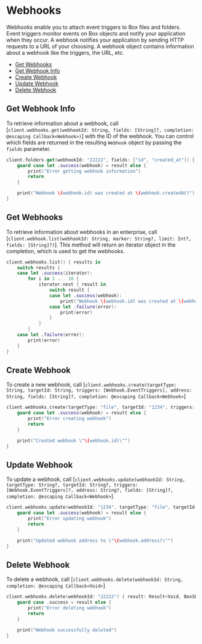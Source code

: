 Webhooks
=======

 Webhooks enable you to attach event triggers to Box files and folders. Event triggers monitor events on Box objects and notify your application when they occur. A webhook notifies your application by sending HTTP requests to a URL of your choosing. A webhook object contains information about a webhook like the triggers, the URL, etc.

<!-- START doctoc generated TOC please keep comment here to allow auto update -->
<!-- DON'T EDIT THIS SECTION, INSTEAD RE-RUN doctoc TO UPDATE -->


- [Get Webhooks](#get-webhooks)
- [Get Webhook Info](#get-webhook-info)
- [Create Webhook](#create-webhook)
- [Update Webhook](#update-webhook)
- [Delete Webhook](#delete-webhook)

<!-- END doctoc generated TOC please keep comment here to allow auto update -->

Get Webhook Info
---------------

To retrieve information about a webhook, call
[`client.webhooks.get(webhookId: String, fields: [String]?, completion: @escaping Callback<Webhook>)`]
with the ID of the webhook.  You can control which fields are returned in the resulting `Webhook` object by passing the
`fields` parameter.

```swift
client.folders.get(webhookId: "22222", fields: ["id", "created_at"]) { (result: Result<Webhook, BoxSDKError>) in
    guard case let .success(webhook) = result else {
        print("Error getting webhook information")
        return
    }

    print("Webhook \(webhook.id) was created at \(webhook.createdAt)")
}
```

Get Webhooks
----------------

To retrieve information about webhooks in an enterprise, call
[`client.webhook.list(webhookId: String, marker: String?, limit: Int?, fields: [String]?)`].  This method will return an iterator object in the completion, which is used to get the webhooks.

```swift
client.webhooks.list() { results in
    switch results {
    case let .success(iterator):
        for i in 1 ... 10 {
            iterator.next { result in
                switch result {
                case let .success(webhook):
                    print("Webhook \(webhook.id) was created at \(webhook.createdAt)")
                case let .failure(error):
                    print(error)
                }
            }
        }
    case let .failure(error):
        print(error)
    }
}
```

Create Webhook
-------------

To create a new webhook, call
[`client.webhooks.create(targetType: String, targetId: String, triggers: [Webhook.EventTriggers], address: String, fields: [String]?, completion: @escaping Callback<Webhook>`]

```swift
client.webhooks.create(targetType: "file", targetId: "1234", triggers: [.fileDownloaded], address: "www.testurl.com") { (result: Result<Webhook, BoxSDKError>) in
    guard case let .success(webhook) = result else {
        print("Error creating webhook")
        return
    }

    print("Created webhook \"\(webhook.id)\"")
}
```

Update Webhook
-------------

To update a webhook, call
[`client.webhooks.update(webhookId: String, targetType: String?, targetId: String?, triggers: [Webhook.EventTriggers]?, address: String?, fields: [String]?, completion: @escaping Callback<Webhook>`]

```swift
client.webhooks.update(webhookId: "1234", targetType: "file", targetId: "1234", address: "www.testurl.com") { (result: Result<Webhook, BoxSDKError>) in
    guard case let .success(webhook) = result else {
        print("Error updating webhook")
        return
    }

    print("Updated webhook address to \"\(webhook.address)\"")
}
```

Delete Webhook
-------------

To delete a webhook, call
[`client.webhooks.delete(webhookId: String, completion: @escaping Callback<Void>`]

```swift
client.webhooks.delete(webhookId: "22222") { result: Result<Void, BoxSDKError>} in
    guard case .success = result else {
        print("Error deleting webhook")
        return
    }

    print("Webhook successfully deleted")
}
```
